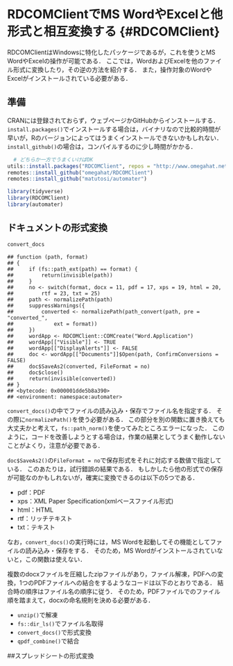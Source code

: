 # RDCOMClientでMS WordやExcelと他形式と相互変換する {#RDCOMClient}

RDCOMClientはWindowsに特化したパッケージであるが，これを使うとMS WordやExcelの操作が可能である．
ここでは，WordおよびExcelを他のファイル形式に変換したり，その逆の方法を紹介する．
また，操作対象のWordやExcelがインストールされている必要がある．

<!--
  # https://github.com/omegahat/RDCOMClient
library(RDCOMClient)
ls("package:RDCOMClient")
-->

## 準備

CRANには登録されておらず，ウェブページかGitHubからインストールする．
`install.packages()`でインストールする場合は，バイナリなので比較的時間が早いが，Rのバージョンによってはうまくインストールできないかもしれない．
`install_github()`の場合は，コンパイルするのに少し時間がかかる．


```r
  # どちらか一方でうまくいけばOK
utils::install.packages("RDCOMClient", repos = "http://www.omegahat.net/R", type = "win.binary")
remotes::install_github("omegahat/RDCOMClient")
remotes::install_github("matutosi/automater")
```


```r
library(tidyverse)
library(RDCOMClient)
library(automater)
```

## ドキュメントの形式変換


```r
convert_docs
```

```
## function (path, format) 
## {
##     if (fs::path_ext(path) == format) {
##         return(invisible(path))
##     }
##     no <- switch(format, docx = 11, pdf = 17, xps = 19, html = 20, 
##         rtf = 23, txt = 25)
##     path <- normalizePath(path)
##     suppressWarnings({
##         converted <- normalizePath(path_convert(path, pre = "converted_", 
##             ext = format))
##     })
##     wordApp <- RDCOMClient::COMCreate("Word.Application")
##     wordApp[["Visible"]] <- TRUE
##     wordApp[["DisplayAlerts"]] <- FALSE
##     doc <- wordApp[["Documents"]]$Open(path, ConfirmConversions = FALSE)
##     doc$SaveAs2(converted, FileFormat = no)
##     doc$close()
##     return(invisible(converted))
## }
## <bytecode: 0x000001dde5b8a390>
## <environment: namespace:automater>
```

`convert_docs()`の中でファイルの読み込み・保存でファイル名を指定する．
その際に`normalizePath()`を使う必要がある．
この部分を別の関数に置き換えても大丈夫かと考えて，`fs::path_norm()`を使ってみたところエラーになった．
このように，コードを改善しようとする場合は，作業の結果としてうまく動作しないことがよくり，注意が必要である．

`doc$SaveAs2()`の`FileFormat = no`で保存形式をそれに対応する数値で指定している．
このあたりは，試行錯誤の結果である．
もしかしたら他の形式での保存が可能なのかもしれないが，確実に変換できるのは以下の5つである．

- pdf：PDF
- xps：XML Paper Specification(xmlベースファイル形式)   
- html：HTML   
- rtf：リッチテキスト   
- txt：テキスト   


なお，`convert_docs()`の実行時には，MS Wordを起動してその機能としてファイルの読み込み・保存をする．
そのため，MS Wordがインストールされていないと，この関数は使えない．


複数のdocxファイルを圧縮したzipファイルがあり，ファイル解凍，PDFへの変換，1つのPDFファイルへの結合をするようなコードは以下のとおりである．
結合時の順序はファイル名の順序に従う．
そのため，PDFファイルでのファイル順を踏まえて，docxの命名規則を決める必要がある．

- `unzip()`で解凍   
- `fs::dir_ls()`でファイル名取得   
- `convert_docs()`で形式変換   
- `qpdf_combine()`で結合


##スプレッドシートの形式変換




<!--

```r
files <- 
  "C:/Users/matu/Desktop" %>%
  fs::dir_ls()
files %>%
  purrr::walk(convert_docs, format = "pdf")
```


### 変換実行
  # https://stackoverflow.com/questions/32846741/convert-pdf-file-to-docx/73720411#73720411
  # https://stackoverflow.com/questions/49113503/how-to-convert-docx-to-pdf



```r
library(RDCOMClient)
wordApp <- COMCreate("Word.Application")
wordApp[["Visible"]] <- TRUE
wordApp[["DisplayAlerts"]] <- FALSE
path_To_PDF_File <- "xxx.pdf"
path_To_Word_File <- "xxx.docx"
doc <- 
  wordApp[["Documents"]]$Open(normalizePath(path_To_PDF_File), 
    ConfirmConversions = FALSE)
doc$SaveAs2(path_To_Word_File)
```

### ラッパー関数


```r
library(RDCOMClient)
pdf2docx <- function(pdf, docx = NULL){
  if(is.null(docx)){
    docx <- paste0(getwd(), sub("pdf", "docx", pdf))
  }
  wordApp <- RDCOMClient::COMCreate("Word.Application")
  wordApp[["Visible"]] <- TRUE
  wordApp[["DisplayAlerts"]] <- FALSE
  doc <- 
    wordApp[["Documents"]]$Open(normalizePath(pdf), ConfirmConversions = FALSE)
  doc$SaveAs2(docx)
  doc$close()
}

wd <- "d:/matu/work/tmp/"
setwd(wd)
path_docx <- function(path_pdf){
  if(grepl("[A-z]:", path_pdf)){
    return(sub("pdf", "docx", path_pdf))
  }
  path <- file.path(getwd(), sub("pdf", "docx", path_pdf))
  return(sub("//", "/", path))
}
testthat::expect_equal(path_docx("a.pdf"                 ), "d:/matu/work/tmp/a.docx"     )
testthat::expect_equal(path_docx("d:/matu/work/tmp/a.pdf"), "d:/matu/work/tmp/a.docx"     )
testthat::expect_equal(path_docx("test/a.pdf"            ), "d:/matu/work/tmp/test/a.docx")
testthat::expect_equal(path_docx("/test/a.pdf"           ), "d:/matu/work/tmp/test/a.docx")
```


```
ワードの新規ファイル作成
  # https://stackoverflow.com/questions/67378245/r-rdcomclient-find-and-replace-in-word-doc
  #   https://andrisignorell.github.io/DescTools/reference/GetNewWrd.html
  # library(tidyverse)
  # library(RDCOMClient)
  # wordApp <- COMCreate("Word.Application")
  # wordApp[["Visible"]] <- TRUE
  # wordApp[["DisplayAlerts"]] <- FALSE
  # doc <- wordApp[["Documents"]]$Add()
  # path <- normalizePath("D:/matu/work/ToDo/retc/doc/test.docx")
  # doc$SaveAs(path)
  # wordApp$quit()
```
